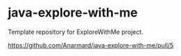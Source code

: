 # java-explore-with-me

Template repository for ExploreWithMe project.

https://github.com/Anarmard/java-explore-with-me/pull/5

